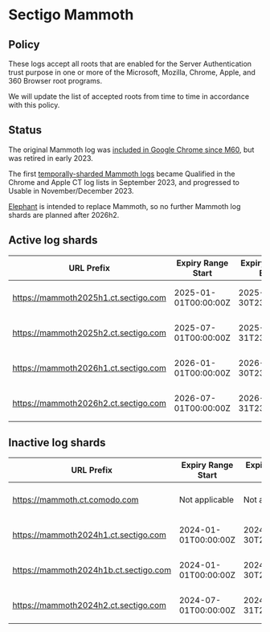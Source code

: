 # Sectigo Mammoth

## Policy

These logs accept all roots that are enabled for the Server Authentication trust purpose in one or more of the Microsoft, Mozilla, Chrome, Apple, and 360 Browser root programs.

We will update the list of accepted roots from time to time in accordance with this policy.

## Status

The original Mammoth log was [included in Google Chrome since M60](https://issues.chromium.org/issues/41308603), but was retired in early 2023.

The first [temporally-sharded Mammoth logs](https://issues.chromium.org/issues/41308603#comment60) became Qualified in the Chrome and Apple CT log lists in September 2023, and progressed to Usable in November/December 2023.

[Elephant](../elephant) is intended to replace Mammoth, so no further Mammoth log shards are planned after 2026h2.

## Active log shards

| URL Prefix | Expiry Range<br>Start | Expiry Range<br>End | Public Key (base64) |
|------------|-----------------------|---------------------|---------------------|
| https://mammoth2025h1.ct.sectigo.com | 2025-01-01T00:00:00Z | 2025-06-30T23:59:59Z | `MFkwEwYHKoZIzj0CAQYIKoZIzj0DAQc`<br>`DQgAEEzxBtTB9LkqhqGvSxVdrmP5+79`<br>`Uh4rpdsLqFEW6U4D2ojm1WjUQCnrCDz`<br>`FTfm05yYks8DDLdhvvrPmbNd1hb5Q==` |
| https://mammoth2025h2.ct.sectigo.com | 2025-07-01T00:00:00Z | 2025-12-31T23:59:59Z | `MFkwEwYHKoZIzj0CAQYIKoZIzj0DAQc`<br>`DQgAEiOLHs9c3o5HXs8XaB1EEK4Htwk`<br>`Q7daDmZeFKuhuxnKkqhDEprh2L8TOfE`<br>`i6QsRVnZqB8C1tif2yaajCbaAIWbw==` |
| https://mammoth2026h1.ct.sectigo.com | 2026-01-01T00:00:00Z | 2026-06-30T23:59:59Z | `MFkwEwYHKoZIzj0CAQYIKoZIzj0DAQc`<br>`DQgAEnssMilHMiuILzoXmr00x2xtqTP`<br>`2weWuZl8Bd+25FUB1iqsafm2sFPaKrK`<br>`12Im1Ao4p5YpaX6+eP6FSXjFBMyxA==` |
| https://mammoth2026h2.ct.sectigo.com | 2026-07-01T00:00:00Z | 2026-12-31T23:59:59Z | `MFkwEwYHKoZIzj0CAQYIKoZIzj0DAQc`<br>`DQgAE7INh8te0u+TkO+vIY3WYz2GQYx`<br>`Q9XyLfdLpQp1ibaX3mY4lt2ddRhD/4A`<br>`tjI/8KXceV+J/VysY8kJ1cKDXTAtg==` |

## Inactive log shards

| URL Prefix | Expiry Range<br>Start | Expiry Range<br>End | Public Key (base64) |
|------------|-----------------------|---------------------|---------------------|
| https://mammoth.ct.comodo.com | Not applicable | Not applicable | `MFkwEwYHKoZIzj0CAQYIKoZIzj0DAQc`<br>`DQgAE7+R9dC4VFbbpuyOL+yy14ceAmE`<br>`f7QGlo/EmtYU6DRzwat43f/3swtLr/L`<br>`8ugFOOt1YU/RFmMjGCL17ixv66MZw==` |
| https://mammoth2024h1.ct.sectigo.com | 2024-01-01T00:00:00Z | 2024-06-30T23:59:59Z | `MFkwEwYHKoZIzj0CAQYIKoZIzj0DAQc`<br>`DQgAEpFmQ83EkJPfDVSdWnKNZHve3n8`<br>`6rThlmTdCK+p1ipCTwOyDkHRRnyPzkN`<br>`/JLOFRaz59rB5DQDn49TIey6D8HzA==` |
| https://mammoth2024h1b.ct.sectigo.com | 2024-01-01T00:00:00Z | 2024-06-30T23:59:59Z | `MFkwEwYHKoZIzj0CAQYIKoZIzj0DAQc`<br>`DQgAEo9UHKHoENK7KvoB5Tz72QfQkBO`<br>`HWNloaCfLRuoQXrh6hfAAdVHOQdSGo0`<br>`dpeEOGM7LKKjMjn3c3iB/BOFgJXNw==` |
| https://mammoth2024h2.ct.sectigo.com | 2024-07-01T00:00:00Z | 2024-12-31T23:59:59Z | `MFkwEwYHKoZIzj0CAQYIKoZIzj0DAQc`<br>`DQgAEhWYiJG6+UmIKoK/DJRo2Lqdgia`<br>`Jlv6RfvYVqlAWBNZBUMZXnEZ6jLg+F7`<br>`6eIV4tjGoHBQZ197AE627nBJ/RlHg==` |
